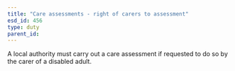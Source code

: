 ```yaml
---
title: "Care assessments - right of carers to assessment"
esd_id: 456
type: duty
parent_id:  
---
```


A local authority must carry out a care assessment if requested to do so by the carer of a disabled adult.

